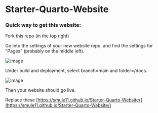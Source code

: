 # Starter-Quarto-Website

### Quick way to get this website:

Fork this repo (in the top right)

Go into the settings of your new website repo, and find the settings for "Pages" (probably on the middle left).

![image](https://user-images.githubusercontent.com/22969230/213679231-3b9bd802-17dc-4795-8c24-346b665def0d.png)

Under build and deployment, select branch=main and folder=/docs.

![image](https://user-images.githubusercontent.com/22969230/213679308-a584b497-2970-4ea1-9f4b-efa5d4de8bbb.png)

Then your website should go live.


Replace these
[https://smule11.github.io/Starter-Quarto-Website/](https://smule11.github.io/Starter-Quarto-Website/)
